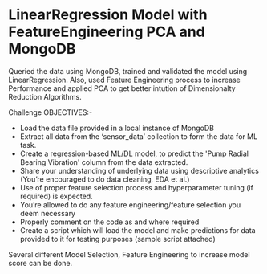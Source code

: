 # LinearRegression Model with FeatureEngineering PCA and MongoDB
Queried the data using MongoDB, trained and validated the model using LinearRegression. Also, used Feature Engineering process to increase Performance and applied PCA to get better intution of Dimensionalty Reduction Algorithms.

Challenge OBJECTIVES:-
- Load the data file provided in a local instance of MongoDB
- Extract all data from the ‘sensor_data’ collection to form the data for ML task.
- Create a regression-based ML/DL model, to predict the 'Pump Radial Bearing Vibration' column from the data extracted.
- Share your understanding of underlying data using descriptive analytics (You’re encouraged to do data cleaning, EDA et al.)
- Use of proper feature selection process and hyperparameter tuning (if required) is expected. 
- You’re allowed to do any feature engineering/feature selection you deem necessary
- Properly comment on the code as and where required
- Create a script which will load the model and make predictions for data provided to it for testing purposes (sample script attached)


Several different Model Selection, Feature Engineering to increase model score can be done.
